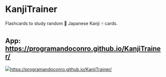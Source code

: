 # KanjiTrainer

Flashcards to study random 👹 Japanese Kanji 🀄 cards.

## App: https://programandoconro.github.io/KanjiTrainer/

<div><img src='https://github.com/programandoconro/KanjiTrainer/blob/master/sample.png?raw=true'/></div?

https://programandoconro.github.io/KanjiTrainer/
